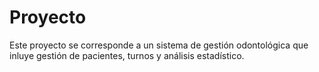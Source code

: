 # Proyecto
Este proyecto se corresponde a un sistema de gestión odontológica que inluye gestión de pacientes, turnos y análisis estadístico.